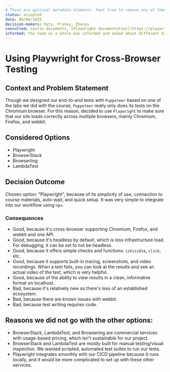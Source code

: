 ```yaml
---
# These are optional metadata elements. Feel free to remove any of them.
status: accepted
date: 06/06/2025
decision-makers: Katy, Pranay, Zhenyu
consulted: course documents, [Playwright documentation](https://playwright.dev/docs/intro) 
informed: the team as a whole was informed and asked about different browsers (Chromium, Firefox, webkit)
---
```


# Using Playwright for Cross-Browser Testing

## Context and Problem Statement

Though we designed our end-to-end tests with `Puppeteer` based on one of the labs we did with the course, `Puppeteer` really only does its tests on the Chromium browser. For this reason, decided to use `Playwright` to make sure that our site loads correctly across multiple browsers, mainly Chromium, Firefox, and webkit. 

## Considered Options

* Playwright
* BrowserStack
* Browserling
* LambdaTest

## Decision Outcome

Chosen option: "Playwright", because of its simplicity of use, connection to course materials, auto-wait, and quick setup. It was very simple to integrate into our workflow using `npx`. 

### Consequences

* Good, because it's cross-browser supporting Chromium, Firefox, and webkit and one API.
* Good, because it's headless by default, which is less infrastructure load. For debugging, it can be set to not be headless.
* Good, because it offers simple checks and functions: `isVisible`, `click`, etc.
* Good, because it supports built-in tracing, screenshots, and video recordings. When a test fails, you can look at the results and see an actual video of the test, which is very helpful.
* Good, because of the ability to view results in a clean, informative format on localhost.
* Bad, because it's relatively new so there's less of an established ecosystem.
* Bad, because there are known issues with webkit.
* Bad, because test writing requires code.

## Reasons we did not go with the other options:
- BrowserStack, LambdaTest, and Browsering are commercial services with usage-based pricing, which isn't sustainable for our project.
- BrowserStack and LambdaTest are mostly built for manual testing/visual inspection. We wanted scripted, automated test suites to run our tests.
- Playwright integrates smoothly with our CICD pipeline because it runs locally, and it would be more complicated to set up with these other services. 
